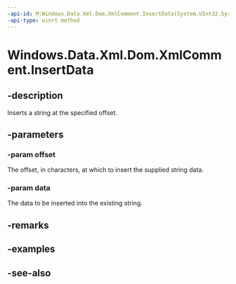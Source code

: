 ```yaml
---
-api-id: M:Windows.Data.Xml.Dom.XmlComment.InsertData(System.UInt32,System.String)
-api-type: winrt method
---
```


<!-- Method syntax
public void InsertData(System.UInt32 offset, System.String data)
-->

# Windows.Data.Xml.Dom.XmlComment.InsertData

## -description
Inserts a string at the specified offset.

## -parameters
### -param offset
The offset, in characters, at which to insert the supplied string data.

### -param data
The data to be inserted into the existing string.

## -remarks

## -examples

## -see-also
